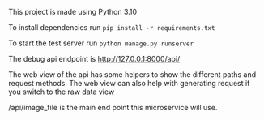 This project is made using Python 3.10

To install dependencies run `pip install -r requirements.txt`

To start the test server run `python manage.py runserver`

The debug api endpoint is http://127.0.0.1:8000/api/

The web view of the api has some helpers to show the different paths and request methods. 
The web view can also help with generating request if you switch to the raw data view

/api/image_file is the main end point this microservice will use.